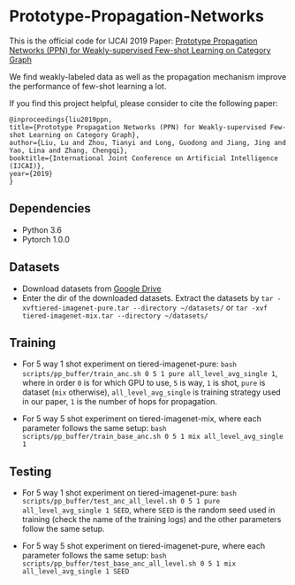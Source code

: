 # Prototype-Propagation-Networks
This is the official code for IJCAI 2019 Paper: [Prototype Propagation Networks (PPN) for Weakly-supervised Few-shot Learning on Category Graph](https://arxiv.org/pdf/1905.04042.pdf)

We find weakly-labeled data as well as the propagation mechanism improve the performance of few-shot learning a lot.

If you find this project helpful, please consider to cite the following paper: 
```
@inproceedings{liu2019ppn,
title={Prototype Propagation Networks (PPN) for Weakly-supervised Few-shot Learning on Category Graph},
author={Liu, Lu and Zhou, Tianyi and Long, Guodong and Jiang, Jing and Yao, Lina and Zhang, Chengqi},
booktitle={International Joint Conference on Artificial Intelligence (IJCAI)},
year={2019}
}
```

## Dependencies
 - Python 3.6
 - Pytorch 1.0.0

## Datasets
 - Download datasets from [Google Drive](https://drive.google.com/drive/folders/1F792DyPe4XJJejwXyfkL3EWab0VK_5a2?usp=sharing)
 - Enter the dir of the downloaded datasets. Extract the datasets by ```tar -xvftiered-imagenet-pure.tar --directory ~/datasets/``` or ```tar -xvf tiered-imagenet-mix.tar --directory ~/datasets/```

## Training
- For 5 way 1 shot experiment on tiered-imagenet-pure:
  ```bash scripts/pp_buffer/train_anc.sh 0 5 1 pure all_level_avg_single 1```, where in order ```0``` is for which GPU to use, ```5``` is way, ```1``` is shot, ```pure``` is dataset (```mix``` otherwise), ```all_level_avg_single``` is training strategy used in our paper, ```1``` is the number of hops for propagation.

- For 5 way 5 shot experiment on tiered-imagenet-mix, where each parameter follows the same setup:
  ```bash scripts/pp_buffer/train_base_anc.sh 0 5 1 mix all_level_avg_single 1```

## Testing
- For 5 way 1 shot experiment on tiered-imagenet-pure:
  ```bash scripts/pp_buffer/test_anc_all_level.sh 0 5 1 pure all_level_avg_single 1 SEED```, where ```SEED``` is the random seed used in training (check the name of the training logs) and the other parameters follow the same setup.

- For 5 way 5 shot experiment on tiered-imagenet-pure, where each parameter follows the same setup:
  ```bash scripts/pp_buffer/test_base_anc_all_level.sh 0 5 1 mix all_level_avg_single 1 SEED```
